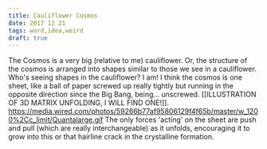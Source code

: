```yaml
---
title: Cauliflower Cosmos
date: 2017 12 21
tags: word,idea,weird
draft: true
---
```


The Cosmos is a very big (relative to me) cauliflower. Or, the structure of the cosmos is arranged into shapes similar to those we see in a cauliflower. Who's seeing shapes in the cauliflower? I am! I think the cosmos is one sheet, like a ball of paper screwed up really tightly but running in the opposite direction since the Big Bang, being... unscrewed. [[ILLUSTRATION OF 3D MATRIX UNFOLDING, I WILL FIND ONE!]]. https://media.wired.com/photos/59266b77af95806129f4f65b/master/w_1200%2Cc_limit/Quantalarge.gif The only forces 'acting' on the sheet are push and pull (which are really interchangeable) as it unfolds, encouraging it to grow into this or that hairline crack in the crystalline formation.
